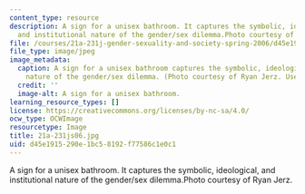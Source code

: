 ```yaml
---
content_type: resource
description: A sign for a unisex bathroom. It captures the symbolic, ideological,
  and institutional nature of the gender/sex dilemma.Photo courtesy of Ryan Jerz.
file: /courses/21a-231j-gender-sexuality-and-society-spring-2006/d45e1915290e1bc58192f77586c1e0c1_21a-231js06.jpg
file_type: image/jpeg
image_metadata:
  caption: A sign for a unisex bathroom captures the symbolic, ideological, and institutional
    nature of the gender/sex dilemma. (Photo courtesy of Ryan Jerz. Used with permission.)
  credit: ''
  image-alt: A sign for a unisex bathroom.
learning_resource_types: []
license: https://creativecommons.org/licenses/by-nc-sa/4.0/
ocw_type: OCWImage
resourcetype: Image
title: 21a-231js06.jpg
uid: d45e1915-290e-1bc5-8192-f77586c1e0c1
---
```

A sign for a unisex bathroom. It captures the symbolic, ideological, and institutional nature of the gender/sex dilemma.Photo courtesy of Ryan Jerz.